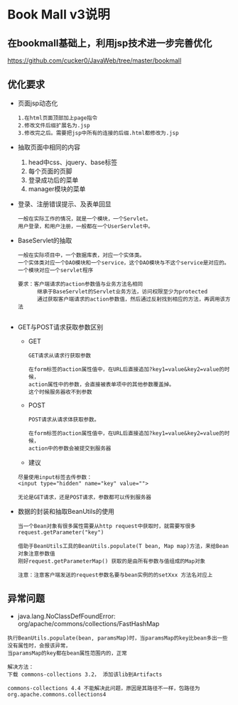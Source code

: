 Book Mall v3说明
==

## 在bookmall基础上，利用jsp技术进一步完善优化
https://github.com/cucker0/JavaWeb/tree/master/bookmall

## 优化要求
* 页面jsp动态化
    ```text
    1.在html页面顶部加上page指令
    2.修改文件后缀扩展名为.jsp
    3.修改完之后。需要把jsp中所有的连接的后缀.html都修改为.jsp
    ```


* 抽取页面中相同的内容
    1. head中css、jquery、base标签
    2. 每个页面的页脚
    3. 登录成功后的菜单
    4. manager模块的菜单

* 登录、注册错误提示、及表单回显
    ```text
    一般在实际工作的情况，就是一个模块，一个Servlet。
    用户登录，和用户注册，一般都在一个UserServlet中。
    ```
* BaseServlet的抽取
    ```text
    一般在实际项目中，一个数据库表，对应一个实体类。
    一个实体类对应一个DAO模块和一个service，这个DAO模块与不这个service是对应的。
    一个模块对应一个servlet程序
    
    要求：客户端请求的action参数值与业务方法名相同
          继承于BaseServlet的Servlet业务方法，访问权限至少为protected
          通过获取客户端请求的action参数值，然后通过反射找到相应的方法，再调用该方法
      
  
    ```
* GET与POST请求获取参数区别
    * GET
        ```text
        GET请求从请求行获取参数
        
        在form标签的action属性值中，在URL后直接追加?key1=value&key2=value的时候，
        action属性中的参数，会直接被表单项中的其他参数覆盖掉。
        这个时候服务器收不到参数
        ```
    * POST
        ```text
        POST请求从请求体获取参数。
        
        在form标签的action属性值中，在URL后直接追加?key1=value&key2=value的时候，
        action中的参数会被提交到服务器
        ```
        
    * 建议
    ```text
    尽量使用input标签去传参数：
    <input type="hidden" name="key" value="">
    
    无论是GET请求，还是POST请求，参数都可以传到服务器
    ```

* 数据的封装和抽取BeanUtils的使用
    ```text
    当一个Bean对象有很多属性需要从http request中获取时，就需要写很多request.getParameter("key")
    
    借助于BeanUtils工具的BeanUtils.populate(T bean, Map map)方法，来给Bean对象注意参数值
    刚好request.getParameterMap() 获取的是由所有参数与值组成的Map对象

    注意：注意客户端发送的request参数名要与bean实例的的setXxx 方法名对应上
    ```
    
## 异常问题
* java.lang.NoClassDefFoundError: org/apache/commons/collections/FastHashMap
```text
执行BeanUtils.populate(bean, paramsMap)时，当paramsMap的key比bean多出一些没有属性时，会报该异常，
当paramsMap的key都在bean属性范围内的，正常

解决方法：
下载 commons-collections 3.2， 添加该lib到Artifacts

commons-collections 4.4 不能解决此问题，原因是其路径不一样，包路径为org.apache.commons.collections4
```